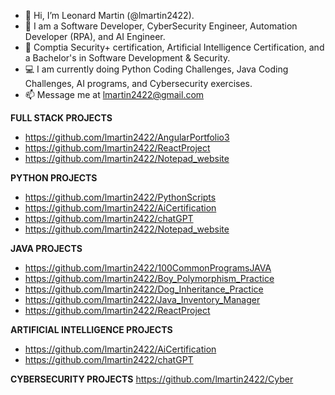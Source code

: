 - 👋 Hi, I’m Leonard Martin (@lmartin2422).
- 👀 I am a Software Developer, CyberSecurity Engineer, Automation Developer (RPA), and AI Engineer.
- 🌱 Comptia Security+ certification, Artificial Intelligence Certification, and a Bachelor's in Software Development & Security.
- 💻 I am currently doing Python Coding Challenges, Java Coding Challenges, AI programs, and Cybersecurity exercises.
- 📫 Message me at lmartin2422@gmail.com

<!---
lmartin2422/lmartin2422 is a ✨ special ✨ repository because its `README.md` (this file) appears on your GitHub profile.
You can click the Preview link to take a look at your changes.
--->

**FULL STACK PROJECTS** 
 - https://github.com/lmartin2422/AngularPortfolio3
 - https://github.com/lmartin2422/ReactProject
 - https://github.com/lmartin2422/Notepad_website

**PYTHON PROJECTS**
- https://github.com/lmartin2422/PythonScripts
- https://github.com/lmartin2422/AiCertification
- https://github.com/lmartin2422/chatGPT
- https://github.com/lmartin2422/Notepad_website

**JAVA PROJECTS**
- https://github.com/lmartin2422/100CommonProgramsJAVA
- https://github.com/lmartin2422/Boy_Polymorphism_Practice
- https://github.com/lmartin2422/Dog_Inheritance_Practice
- https://github.com/lmartin2422/Java_Inventory_Manager
- https://github.com/lmartin2422/ReactProject

**ARTIFICIAL INTELLIGENCE PROJECTS**
- https://github.com/lmartin2422/AiCertification
- https://github.com/lmartin2422/chatGPT

**CYBERSECURITY PROJECTS**
https://github.com/lmartin2422/Cyber
